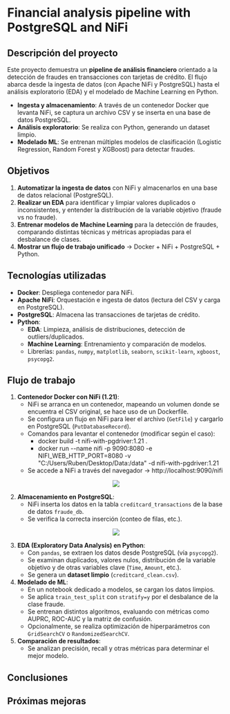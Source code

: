 # Financial analysis pipeline with PostgreSQL and NiFi

## Descripción del proyecto

Este proyecto demuestra un **pipeline de análisis financiero** orientado a la detección de fraudes en transacciones con tarjetas de crédito. El flujo abarca desde la ingesta de datos (con Apache NiFi y PostgreSQL) hasta el análisis exploratorio (EDA) y el modelado de Machine Learning en Python.  
- **Ingesta y almacenamiento**: A través de un contenedor Docker que levanta NiFi, se captura un archivo CSV y se inserta en una base de datos PostgreSQL.  
- **Análisis exploratorio**: Se realiza con Python, generando un dataset limpio.  
- **Modelado ML**: Se entrenan múltiples modelos de clasificación (Logistic Regression, Random Forest y XGBoost) para detectar fraudes.


## Objetivos

1. **Automatizar la ingesta de datos** con NiFi y almacenarlos en una base de datos relacional (PostgreSQL).  
2. **Realizar un EDA** para identificar y limpiar valores duplicados o inconsistentes, y entender la distribución de la variable objetivo (fraude vs no fraude).  
3. **Entrenar modelos de Machine Learning** para la detección de fraudes, comparando distintas técnicas y métricas apropiadas para el desbalance de clases.  
4. **Mostrar un flujo de trabajo unificado** -> Docker + NiFi + PostgreSQL + Python.


## Tecnologías utilizadas
- **Docker**: Despliega contenedor para NiFi.  
- **Apache NiFi**: Orquestación e ingesta de datos (lectura del CSV y carga en PostgreSQL).  
- **PostgreSQL**: Almacena las transacciones de tarjetas de crédito.  
- **Python**:  
  - **EDA**: Limpieza, análisis de distribuciones, detección de outliers/duplicados.  
  - **Machine Learning**: Entrenamiento y comparación de modelos.  
  - Librerías: `pandas`, `numpy`, `matplotlib`, `seaborn`, `scikit-learn`, `xgboost`, `psycopg2`.  


## Flujo de trabajo
1. **Contenedor Docker con NiFi (1.21)**:  
   - NiFi se arranca en un contenedor, mapeando un volumen donde se encuentra el CSV original, se hace uso de un Dockerfile.  
   - Se configura un flujo en NiFi para leer el archivo (`GetFile`) y cargarlo en PostgreSQL (`PutDatabaseRecord`).
   - Comandos para levantar el contenedor (modificar según el caso):
     - docker build -t nifi-with-pgdriver:1.21 .
     - docker run --name nifi -p 9090:8080 -e NIFI_WEB_HTTP_PORT=8080 -v "C:/Users/Ruben/Desktop/Data:/data" -d nifi-with-pgdriver:1.21
   - Se accede a NiFi a través del navegador -> http://localhost:9090/nifi

<div align="center">
  <img src="https://github.com/user-attachments/assets/dee8be2d-fb83-4041-b4e1-e53599d76eb2">
</div>

2. **Almacenamiento en PostgreSQL**:  
   - NiFi inserta los datos en la tabla `creditcard_transactions` de la base de datos `fraude_db`.  
   - Se verifica la correcta inserción (conteo de filas, etc.).

<div align="center">
  <img src="https://github.com/user-attachments/assets/e66a4b8d-c2bc-4845-b3a2-60fcba1a3426">
</div>

3. **EDA (Exploratory Data Analysis) en Python**:  
   - Con `pandas`, se extraen los datos desde PostgreSQL (vía `psycopg2`).  
   - Se examinan duplicados, valores nulos, distribución de la variable objetivo y de otras variables clave (`Time`, `Amount`, etc.).  
   - Se genera un **dataset limpio** (`creditcard_clean.csv`).  
4. **Modelado de ML**:  
   - En un notebook dedicado a modelos, se cargan los datos limpios.  
   - Se aplica `train_test_split` con `stratify=y` por el desbalance de la clase fraude.  
   - Se entrenan distintos algoritmos, evaluando con métricas como AUPRC, ROC-AUC y la matriz de confusión.  
   - Opcionalmente, se realiza optimización de hiperparámetros con `GridSearchCV` o `RandomizedSearchCV`.  
5. **Comparación de resultados**:  
   - Se analizan precisión, recall y otras métricas para determinar el mejor modelo.



## Conclusiones



## Próximas mejoras


